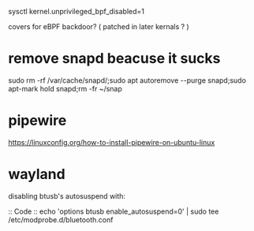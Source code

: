sysctl kernel.unprivileged_bpf_disabled=1

covers for eBPF backdoor? ( patched in later kernals ? )

# remove snapd beacuse it sucks

sudo rm -rf /var/cache/snapd/;sudo apt autoremove --purge snapd;sudo apt-mark hold snapd;rm -fr ~/snap

# pipewire
https://linuxconfig.org/how-to-install-pipewire-on-ubuntu-linux

# wayland


 disabling btusb's autosuspend with:

:: Code ::
echo 'options btusb enable_autosuspend=0' | sudo tee /etc/modprobe.d/bluetooth.conf
